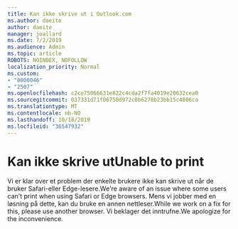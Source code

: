 ```yaml
---
title: Kan ikke skrive ut i Outlook.com
ms.author: daeite
author: daeite
manager: joallard
ms.date: 7/2/2019
ms.audience: Admin
ms.topic: article
ROBOTS: NOINDEX, NOFOLLOW
localization_priority: Normal
ms.custom:
- "8000046"
- "2507"
ms.openlocfilehash: c2ce75066631e822c4cda2f7fa4019e20632cea0
ms.sourcegitcommit: 037331d71f06750d972c0b6278b23bb15c4806ca
ms.translationtype: MT
ms.contentlocale: nb-NO
ms.lasthandoff: 10/18/2019
ms.locfileid: "36547932"
---
```

# <a name="unable-to-print"></a><span data-ttu-id="d3cbc-102">Kan ikke skrive ut</span><span class="sxs-lookup"><span data-stu-id="d3cbc-102">Unable to print</span></span>

<span data-ttu-id="d3cbc-103">Vi er klar over et problem der enkelte brukere ikke kan skrive ut når de bruker Safari-eller Edge-lesere.</span><span class="sxs-lookup"><span data-stu-id="d3cbc-103">We're aware of an issue where some users can't print when using Safari or Edge browsers.</span></span> <span data-ttu-id="d3cbc-104">Mens vi jobber med en løsning på dette, kan du bruke en annen nettleser.</span><span class="sxs-lookup"><span data-stu-id="d3cbc-104">While we work on a fix for this, please use another browser.</span></span> <span data-ttu-id="d3cbc-105">Vi beklager det inntrufne.</span><span class="sxs-lookup"><span data-stu-id="d3cbc-105">We apologize for the inconvenience.</span></span>